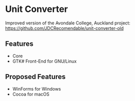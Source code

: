 # Unit Converter
Improved version of the Avondale College, Auckland project:
https://github.com/JDCRecomendable/unit-converter-old

## Features
* Core
* GTK# Front-End for GNU/Linux

## Proposed Features
* WinForms for Windows
* Cocoa for macOS
